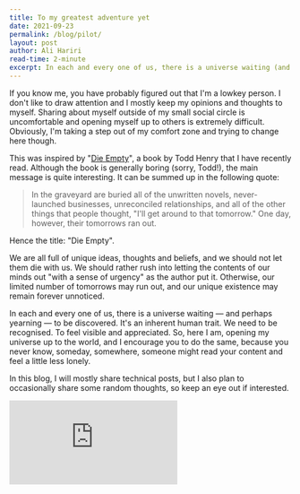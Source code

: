 ```yaml
---
title: To my greatest adventure yet
date: 2021-09-23
permalink: /blog/pilot/
layout: post
author: Ali Hariri
read-time: 2-minute
excerpt: In each and every one of us, there is a universe waiting (and perhaps yearning) to be discovered. It's an inherent human trait. We need to be recognised, and to feel visible and appreciated. So, here I am, opening
---
```


If you know me, you have probably figured out that I'm a lowkey person. I don't like to draw attention and I mostly keep my opinions and thoughts to myself. Sharing about myself outside of my small social circle is uncomfortable and opening myself up to others is extremely difficult. Obviously, I'm taking a step out of my comfort zone and trying to change here though.

This was inspired by "[Die Empty](https://www.goodreads.com/en/book/show/16158560)", a book by Todd Henry that I have recently read. Although the book is generally boring (sorry, Todd!), the main message is quite interesting. It can be summed up in the following quote:
> In the graveyard are buried all of the unwritten novels, never-launched businesses, unreconciled relationships, and all of the other things that people thought, "I'll get around to that tomorrow." One day, however, their tomorrows ran out.

Hence the title: "Die Empty".

We are all full of unique ideas, thoughts and beliefs, and we should not let them die with us. We should rather rush into letting the contents of our minds out "with a sense of urgency" as the author put it. Otherwise, our limited number of tomorrows may run out, and our unique existence may remain forever unnoticed.

In each and every one of us, there is a universe waiting — and perhaps yearning — to be discovered. It's an inherent human trait. We need to be recognised. To feel visible and appreciated. So, here I am, opening my universe up to the world, and I encourage you to do the same, because you never know, someday, somewhere, someone might read your content and feel a little less lonely.

In this blog, I will mostly share technical posts, but I also plan to occasionally share some random thoughts, so keep an eye out if interested.

<div class="video-container">
<iframe src="https://www.youtube.com/embed/Sy1qvxrL-Sc?si=eqSloRH_QofSID51" title="YouTube video player" frameborder="0" allow="accelerometer; autoplay; clipboard-write; encrypted-media; gyroscope; picture-in-picture; web-share" allowfullscreen></iframe>
</div>